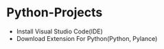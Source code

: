 # Python-Projects
- Install Visual Studio Code(IDE)
- Download Extension For Python(Python, Pylance)

